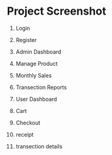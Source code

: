 # Project Screenshot

1. Login

2. Register 

3. Admin Dashboard

4. Manage Product

5. Monthly Sales

6. Transection Reports

7. User Dashboard

8. Cart

9. Checkout

10. receipt

11. transection details

